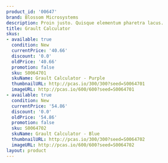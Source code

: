 ```yaml
---
product_id: '00647'
brand: Blossom Microsystems
description: Proin justo. Quisque elementum pharetra lacus.
title: Grault Calculator
skus:
- available: true
  condition: New
  currentPrice: '40.66'
  discount: '0.0'
  oldPrice: '40.66'
  promotion: false
  sku: S0064701
  skuName: Grault Calculator - Purple
  thumbnailURL: http://pcas.io/300/300?seed=S0064701
  imageURL: http://pcas.io/600/600?seed=S0064701
- available: true
  condition: New
  currentPrice: '54.86'
  discount: '0.0'
  oldPrice: '54.86'
  promotion: false
  sku: S0064702
  skuName: Grault Calculator - Blue
  thumbnailURL: http://pcas.io/300/300?seed=S0064702
  imageURL: http://pcas.io/600/600?seed=S0064702
layout: product
---
```

